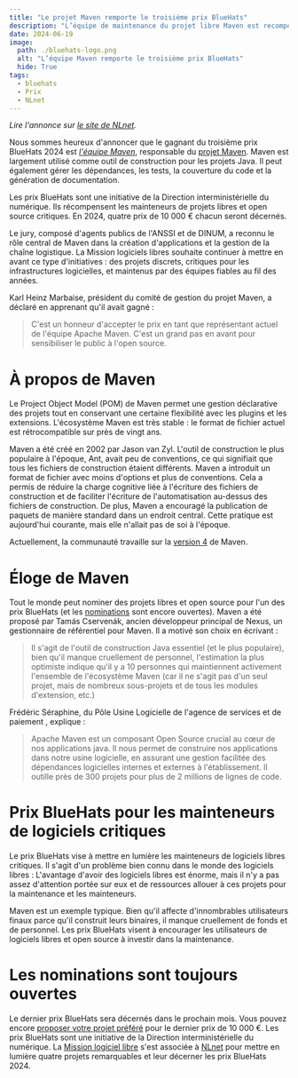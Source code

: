 ```yaml
---
title: "Le projet Maven remporte le troisième prix BlueHats"
description: "L’équipe de maintenance du projet libre Maven est recompensé pour son implication de longue haleine"
date: 2024-06-19
image:
  path: ./bluehats-logo.png
  alt: "L’équipe Maven remporte le troisième prix BlueHats"
  hide: True
tags:
  - bluehats
  - Prix
  - NLnet
---
```


*Lire l'annonce sur [le site de
 NLnet](https://nlnet.nl/bluehatsprize/2024/3.html).*

 Nous sommes heureux d'annoncer que le gagnant du troisième prix
 BlueHats 2024 est *[l'équipe
 Maven](https://maven.apache.org/team.html)*, responsable du [projet
 Maven](https://maven.apache.org). Maven est largement utilisé comme
 outil de construction pour les projets Java. Il peut également gérer
 les dépendances, les tests, la couverture du code et la génération de
 documentation.

Les prix BlueHats sont une initiative de la Direction interministérielle
du numérique. Ils récompensent les mainteneurs de projets libres et open
source critiques. En 2024, quatre prix de 10 000 € chacun seront
décernés.

Le jury, composé d'agents publics de l'ANSSI et de DINUM, a reconnu le
rôle central de Maven dans la création d'applications et la gestion de
la chaîne logistique. La Mission logiciels libres souhaite continuer à
mettre en avant ce type d'initiatives : des projets discrets, critiques
pour les infrastructures logicielles, et maintenus par des équipes
fiables au fil des années.

Karl Heinz Marbaise, président du comité de gestion du projet Maven, a
déclaré en apprenant qu'il avait gagné :

> C'est un honneur d'accepter le prix en tant que représentant actuel de
  l'équipe Apache Maven. C'est un grand pas en avant pour sensibiliser
  le public à l'open source.

# À propos de Maven

Le Project Object Model (POM) de Maven permet une gestion déclarative
des projets tout en conservant une certaine flexibilité avec les plugins
et les extensions. L'écosystème Maven est très stable : le format de
fichier actuel est rétrocompatible sur près de vingt ans.


Maven a été créé en 2002 par Jason van Zyl. L'outil de construction le
plus populaire à l'époque, Ant, avait peu de conventions, ce qui
signifiait que tous les fichiers de construction étaient
différents. Maven a introduit un format de fichier avec moins d'options
et plus de conventions. Cela a permis de réduire la charge cognitive
liée à l'écriture des fichiers de construction et de faciliter
l'écriture de l'automatisation au-dessus des fichiers de
construction. De plus, Maven a encouragé la publication de paquets de
manière standard dans un endroit central. Cette pratique est aujourd'hui
courante, mais elle n'allait pas de soi à l'époque.

Actuellement, la communauté travaille sur la [version
4](https://fosdem.org/2024/schedule/event/fosdem-2024-2225-apache-maven-4-0-0-current-state)
de Maven.

# Éloge de Maven

Tout le monde peut nominer des projets libres et open source pour l'un
des prix BlueHats (et les
[nominations](https://nlnet.nl/bluehatsprize/2024/) sont encore
ouvertes). Maven a été proposé par Tamás Cservenák, ancien développeur
principal de Nexus, un gestionnaire de référentiel pour Maven. Il a
motivé son choix en écrivant :

> Il s'agit de l'outil de construction Java essentiel (et le plus
  populaire), bien qu'il manque cruellement de personnel, l'estimation
  la plus optimiste indique qu'il y a 10 personnes qui maintiennent
  activement l'ensemble de l'écosystème Maven (car il ne s'agit pas d'un
  seul projet, mais de nombreux sous-projets et de tous les modules
  d'extension, etc.)

Frédéric Séraphine, du Pôle Usine Logicielle de l'agence de services et
de paiement , explique :

> Apache Maven est un composant Open Source crucial au cœur de nos
applications java. Il nous permet de construire nos applications dans
notre usine logicielle, en assurant une gestion facilitée des
dépendances logicielles internes et externes à l'établissement. Il
outille près de 300 projets pour plus de 2 millions de lignes de code.
 

# Prix BlueHats pour les mainteneurs de logiciels critiques

Le prix BlueHats vise à mettre en lumière les mainteneurs de logiciels
libres critiques. Il s'agit d'un problème bien connu dans le monde des
logiciels libres : L'avantage d'avoir des logiciels libres est énorme,
mais il n'y a pas assez d'attention portée sur eux et de ressources
allouer à ces projets pour la maintenance et les mainteneurs.

Maven est un exemple typique. Bien qu'il affecte d'innombrables
utilisateurs finaux parce qu'il construit leurs binaires, il manque
cruellement de fonds et de personnel. Les prix BlueHats visent à
encourager les utilisateurs de logiciels libres et open source à
investir dans la maintenance.

# Les nominations sont toujours ouvertes

Le dernier prix BlueHats sera décernés dans le prochain mois. Vous
pouvez encore [proposer votre projet
préféré](https://nlnet.nl/bluehatsprize/2024/) pour le dernier prix de
10 000 €. Les prix BlueHats sont une initiative de la Direction
interministérielle du numérique. La [Mission logiciel
libre](https://code.gouv.fr/) s'est associée à [NLnet](https://nlnet.nl)
pour mettre en lumière quatre projets remarquables et leur décerner les
prix BlueHats 2024.
